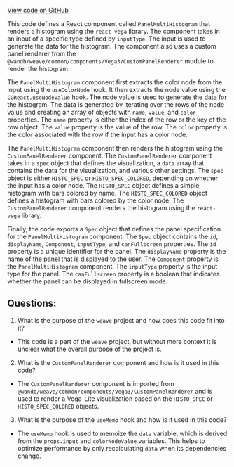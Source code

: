 [View code on GitHub](https://github.com/wandb/weave/weave-js/src/components/Panel2/PanelMultiHistogram.tsx)

This code defines a React component called `PanelMultiHistogram` that renders a histogram using the `react-vega` library. The component takes in an input of a specific type defined by `inputType`. The input is used to generate the data for the histogram. The component also uses a custom panel renderer from the `@wandb/weave/common/components/Vega3/CustomPanelRenderer` module to render the histogram.

The `PanelMultiHistogram` component first extracts the color node from the input using the `useColorNode` hook. It then extracts the node value using the `CGReact.useNodeValue` hook. The node value is used to generate the data for the histogram. The data is generated by iterating over the rows of the node value and creating an array of objects with `name`, `value`, and `color` properties. The `name` property is either the index of the row or the key of the row object. The `value` property is the value of the row. The `color` property is the color associated with the row if the input has a color node.

The `PanelMultiHistogram` component then renders the histogram using the `CustomPanelRenderer` component. The `CustomPanelRenderer` component takes in a `spec` object that defines the visualization, a `data` array that contains the data for the visualization, and various other settings. The `spec` object is either `HISTO_SPEC` or `HISTO_SPEC_COLORED`, depending on whether the input has a color node. The `HISTO_SPEC` object defines a simple histogram with bars colored by name. The `HISTO_SPEC_COLORED` object defines a histogram with bars colored by the color node. The `CustomPanelRenderer` component renders the histogram using the `react-vega` library.

Finally, the code exports a `Spec` object that defines the panel specification for the `PanelMultiHistogram` component. The `Spec` object contains the `id`, `displayName`, `Component`, `inputType`, and `canFullscreen` properties. The `id` property is a unique identifier for the panel. The `displayName` property is the name of the panel that is displayed to the user. The `Component` property is the `PanelMultiHistogram` component. The `inputType` property is the input type for the panel. The `canFullscreen` property is a boolean that indicates whether the panel can be displayed in fullscreen mode.
## Questions: 
 1. What is the purpose of the `weave` project and how does this code fit into it?
- This code is a part of the `weave` project, but without more context it is unclear what the overall purpose of the project is.

2. What is the `CustomPanelRenderer` component and how is it used in this code?
- The `CustomPanelRenderer` component is imported from `@wandb/weave/common/components/Vega3/CustomPanelRenderer` and is used to render a Vega-Lite visualization based on the `HISTO_SPEC` or `HISTO_SPEC_COLORED` objects.

3. What is the purpose of the `useMemo` hook and how is it used in this code?
- The `useMemo` hook is used to memoize the `data` variable, which is derived from the `props.input` and `colorNodeValue` variables. This helps to optimize performance by only recalculating `data` when its dependencies change.